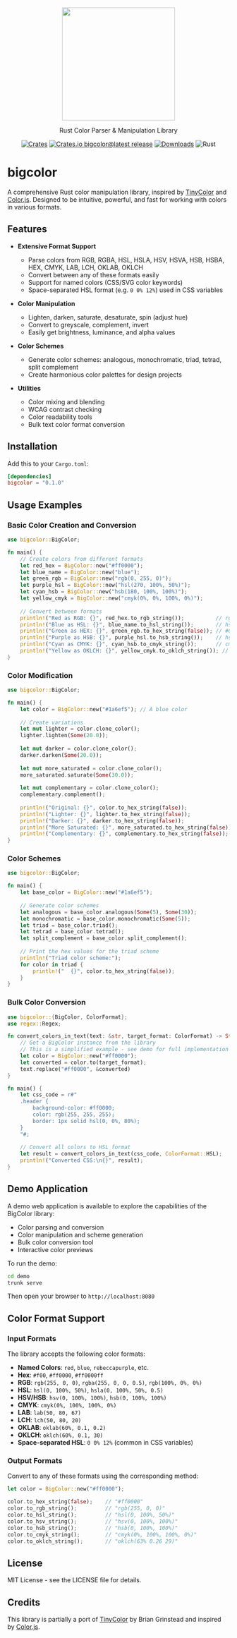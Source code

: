 <p align="center">
  <br/>
  <a target="_blank"><img width="256px" src="https://github.com/ducflair/bigcolor/blob/main/public/logo.png?raw=true" /></a>
  <p align="center">Rust Color Parser & Manipulation Library</p>
  <p align="center" style="align: center;">
    <a href="https://crates.io/crates/bigcolor/"><img src="https://shields.io/badge/Crates-FFC933?logo=Rust&logoColor=646464&style=round-square" alt="Crates" /></a>
    <a href="https://github.com/ducflair/bigcolor/releases"><img src="https://img.shields.io/crates/v/bigcolor?style=round-square&label=latest%20stable" alt="Crates.io bigcolor@latest release" /></a>
    <a href="https://crates.io/crates/bigcolor"><img src="https://img.shields.io/crates/d/bigcolor?style=round-square&color=salmon" alt="Downloads" /></a>
    <img src="https://shields.io/badge/Rust-CE412B?logo=Rust&logoColor=fff&style=round-square" alt="Rust" />
  </p>
</p>

# bigcolor

A comprehensive Rust color manipulation library, inspired by [TinyColor](https://github.com/bgrins/TinyColor) and [Color.js](https://github.com/color-js/color.js). Designed to be intuitive, powerful, and fast for working with colors in various formats.

## Features

- **Extensive Format Support**
  - Parse colors from RGB, RGBA, HSL, HSLA, HSV, HSVA, HSB, HSBA, HEX, CMYK, LAB, LCH, OKLAB, OKLCH
  - Convert between any of these formats easily
  - Support for named colors (CSS/SVG color keywords)
  - Space-separated HSL format (e.g. `0 0% 12%`) used in CSS variables

- **Color Manipulation**
  - Lighten, darken, saturate, desaturate, spin (adjust hue)
  - Convert to greyscale, complement, invert
  - Easily get brightness, luminance, and alpha values

- **Color Schemes**
  - Generate color schemes: analogous, monochromatic, triad, tetrad, split complement
  - Create harmonious color palettes for design projects

- **Utilities**
  - Color mixing and blending
  - WCAG contrast checking
  - Color readability tools
  - Bulk text color format conversion

## Installation

Add this to your `Cargo.toml`:

```toml
[dependencies]
bigcolor = "0.1.0"
```

## Usage Examples

### Basic Color Creation and Conversion

```rust
use bigcolor::BigColor;

fn main() {
    // Create colors from different formats
    let red_hex = BigColor::new("#ff0000");
    let blue_name = BigColor::new("blue");
    let green_rgb = BigColor::new("rgb(0, 255, 0)");
    let purple_hsl = BigColor::new("hsl(270, 100%, 50%)");
    let cyan_hsb = BigColor::new("hsb(180, 100%, 100%)");
    let yellow_cmyk = BigColor::new("cmyk(0%, 0%, 100%, 0%)");
    
    // Convert between formats
    println!("Red as RGB: {}", red_hex.to_rgb_string());          // rgb(255, 0, 0)
    println!("Blue as HSL: {}", blue_name.to_hsl_string());       // hsl(240, 100%, 50%)
    println!("Green as HEX: {}", green_rgb.to_hex_string(false)); // #00ff00
    println!("Purple as HSB: {}", purple_hsl.to_hsb_string());    // hsb(270, 100%, 100%)
    println!("Cyan as CMYK: {}", cyan_hsb.to_cmyk_string());      // cmyk(100%, 0%, 0%, 0%)
    println!("Yellow as OKLCH: {}", yellow_cmyk.to_oklch_string()); // oklch(97% 0.2 85)
}
```

### Color Modification

```rust
use bigcolor::BigColor;

fn main() {
    let color = BigColor::new("#1a6ef5"); // A blue color
    
    // Create variations
    let mut lighter = color.clone_color();
    lighter.lighten(Some(20.0));
    
    let mut darker = color.clone_color();
    darker.darken(Some(20.0));
    
    let mut more_saturated = color.clone_color();
    more_saturated.saturate(Some(30.0));
    
    let mut complementary = color.clone_color();
    complementary.complement();
    
    println!("Original: {}", color.to_hex_string(false));
    println!("Lighter: {}", lighter.to_hex_string(false));
    println!("Darker: {}", darker.to_hex_string(false));
    println!("More Saturated: {}", more_saturated.to_hex_string(false));
    println!("Complementary: {}", complementary.to_hex_string(false));
}
```

### Color Schemes

```rust
use bigcolor::BigColor;

fn main() {
    let base_color = BigColor::new("#1a6ef5");
    
    // Generate color schemes
    let analogous = base_color.analogous(Some(5), Some(30));
    let monochromatic = base_color.monochromatic(Some(5));
    let triad = base_color.triad();
    let tetrad = base_color.tetrad();
    let split_complement = base_color.split_complement();
    
    // Print the hex values for the triad scheme
    println!("Triad color scheme:");
    for color in triad {
        println!("  {}", color.to_hex_string(false));
    }
}
```

### Bulk Color Conversion

```rust
use bigcolor::{BigColor, ColorFormat};
use regex::Regex;

fn convert_colors_in_text(text: &str, target_format: ColorFormat) -> String {
    // Get a BigColor instance from the library
    // This is a simplified example - see demo for full implementation
    let color = BigColor::new("#ff0000");
    let converted = color.to(target_format);
    text.replace("#ff0000", &converted)
}

fn main() {
    let css_code = r#"
    .header {
        background-color: #ff0000;
        color: rgb(255, 255, 255);
        border: 1px solid hsl(0, 0%, 80%);
    }
    "#;
    
    // Convert all colors to HSL format
    let result = convert_colors_in_text(css_code, ColorFormat::HSL);
    println!("Converted CSS:\n{}", result);
}
```

## Demo Application

A demo web application is available to explore the capabilities of the BigColor library:

- Color parsing and conversion
- Color manipulation and scheme generation
- Bulk color conversion tool
- Interactive color previews

To run the demo:

```bash
cd demo
trunk serve
```

Then open your browser to `http://localhost:8080`

## Color Format Support

### Input Formats
The library accepts the following color formats:

- **Named Colors**: `red`, `blue`, `rebeccapurple`, etc.
- **Hex**: `#f00`, `#ff0000`, `#ff0000ff`
- **RGB**: `rgb(255, 0, 0)`, `rgba(255, 0, 0, 0.5)`, `rgb(100%, 0%, 0%)`
- **HSL**: `hsl(0, 100%, 50%)`, `hsla(0, 100%, 50%, 0.5)`
- **HSV/HSB**: `hsv(0, 100%, 100%)`, `hsb(0, 100%, 100%)`
- **CMYK**: `cmyk(0%, 100%, 100%, 0%)`
- **LAB**: `lab(50, 80, 67)`
- **LCH**: `lch(50, 80, 20)`
- **OKLAB**: `oklab(60%, 0.1, 0.2)`
- **OKLCH**: `oklch(60%, 0.1, 30)`
- **Space-separated HSL**: `0 0% 12%` (common in CSS variables)

### Output Formats
Convert to any of these formats using the corresponding method:

```rust
let color = BigColor::new("#ff0000");

color.to_hex_string(false);    // "#ff0000"
color.to_rgb_string();         // "rgb(255, 0, 0)"
color.to_hsl_string();         // "hsl(0, 100%, 50%)"
color.to_hsv_string();         // "hsv(0, 100%, 100%)"
color.to_hsb_string();         // "hsb(0, 100%, 100%)"
color.to_cmyk_string();        // "cmyk(0%, 100%, 100%, 0%)"
color.to_oklch_string();       // "oklch(63% 0.26 29)"
```

## License

MIT License - see the LICENSE file for details.

## Credits

This library is partially a port of [TinyColor](https://github.com/bgrins/TinyColor) by Brian Grinstead and inspired by [Color.js](https://github.com/color-js/color.js). 